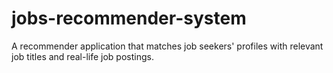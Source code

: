 # jobs-recommender-system
A recommender application that matches job seekers' profiles with relevant job titles and real-life job postings.
